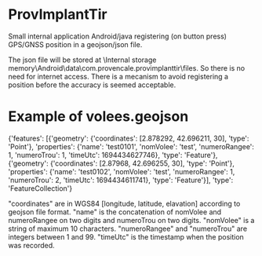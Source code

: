 # ProvImplantTir
Small internal application Android/java registering (on button press) GPS/GNSS position in a geojson/json file. 

The json file will be stored at \Internal storage memory\Android\data\com.provencale.provimplanttir\files\. So there is no need for internet access.
There is a mecanism to avoid registering a position before the accuracy is seemed acceptable.

# Example of volees.geojson
{'features': [{'geometry': {'coordinates': [2.878292, 42.696211, 30],
                            'type': 'Point'},
               'properties': {'name': 'test0101',
                              'nomVolee': 'test',
                              'numeroRangee': 1,
                              'numeroTrou': 1,
                              'timeUtc': 1694434627746},
               'type': 'Feature'},
              {'geometry': {'coordinates': [2.87968, 42.696255, 30],
                            'type': 'Point'},
               'properties': {'name': 'test0102',
                              'nomVolee': 'test',
                              'numeroRangee': 1,
                              'numeroTrou': 2,
                              'timeUtc': 1694434611741},
               'type': 'Feature'}],
 'type': 'FeatureCollection'}
 
"coordinates" are in WGS84 [longitude, latitude, elavation] according to geojson file format.
"name" is the concatenation of nomVolee and numeroRangee on two digits and numeroTrou on two digits.
"nomVolee" is a string of maximum 10 characters.
"numeroRangee" and "numeroTrou" are integers between 1 and 99.
"timeUtc" is the timestamp when the position was recorded.
